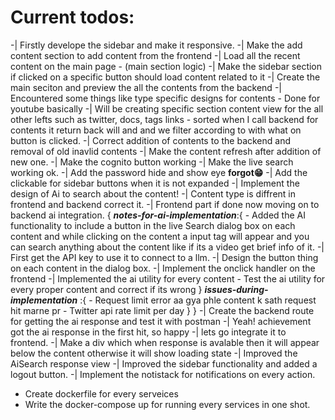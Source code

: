 # Current todos:

-| Firstly develope the sidebar and make it responsive.
-| Make the add content section to add content from the frontend
-| Load all the recent content on the main page - (main section logic)
-| Make the sidebar section if clicked on a specific button should load content related to it
-| Create the main seciton and preview the all the contents from the backend
-| Encountered some things like type specific designs for contents - Done for youtube basically
-| Will be creating specific section content view for the all other lefts such as twitter, docs, tags links - sorted when I call backend for contents it return back will and and we filter according to with what on button is clicked.
-| Correct addition of contents to the backend and removal of old inavlid contents
-| Make the content refresh after addition of new one.
-| Make the cognito button working
-| Make the live search working ok.
-| Add the password hide and show eye **forgot😁**
-| Add the clickable for sidebar buttons when it is not expanded
-| Implement the design of Ai to search about the content!
-| Content type is diffrent in frontend and backend correct it.
-| Frontend part if done now moving on to backend ai integration.
{
    ***notes-for-ai-implementation***:{
        - Added the AI functionality to include a button in the live Search dialog box on each content and while clicking on the content a input tag will appear and you can search anything about the content like if its a video get brief info of it.
            -| First get the API key to use it to connect to a llm.
            -| Design the button thing on each content in the dialog box.
            -|  Implement the onclick handler on the frontend
            -| Implemented the ai utility for every content
            - Test the ai utility for every proper content and correct if its wrong
    }
    ***issues-during-implementation*** :{
        - Request limit error aa gya phle content k sath request hit marne pr
        - Twitter api rate limit per day
    }
}
-| Create the backend route for getting the ai response and test it with postman
-| Yeah! achievement got the ai response in the first hit, so happy
-| lets go integrate it to frontend.
-| Make a div which when response is avalable then it will appear below the content otherwise it will show loading state
-| Improved the AiSearch response view
-| Improved the sidebar functionality and added a logout button.
-| Implement the notistack for notifications on every action.
- Create dockerfile for every serveices
- Write the docker-compose up for running every services in one shot.
